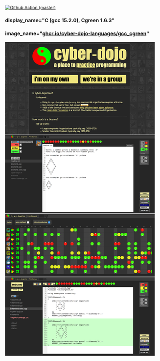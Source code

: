 [![Github Action (master)](https://github.com/cyber-dojo-start-points/gcc-cgreen/actions/workflows/main.yml/badge.svg)](https://github.com/cyber-dojo-start-points/gcc-cgreen/actions)

### display_name="C (gcc 15.2.0), Cgreen 1.6.3"
### image_name="[ghcr.io/cyber-dojo-languages/gcc_cgreen](https://ghcr.io/cyber-dojo-languages/gcc_cgreen)"

![cyber-dojo.org home page](https://github.com/cyber-dojo/cyber-dojo/blob/master/shared/home_page_snapshot.png)
